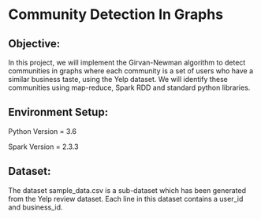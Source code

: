 # **Community Detection In Graphs**

## **Objective:**

In this project, we will implement the Girvan-Newman algorithm to detect communities in graphs where each community is a set of users who have a similar business taste, using the Yelp dataset. We will identify these communities using map-reduce, Spark RDD and standard python libraries.

## **Environment Setup:**
Python Version = 3.6

Spark Version = 2.3.3

## **Dataset:**

The dataset sample_data.csv is a sub-dataset which has been generated from the Yelp review dataset. Each line in this dataset contains a user_id and business_id.

